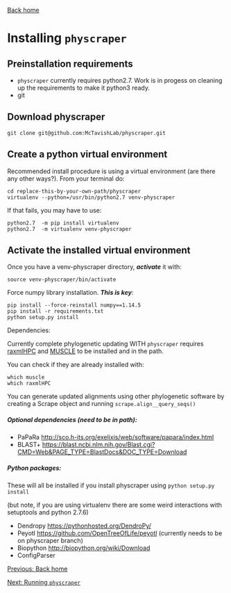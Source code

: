 [Back home](../README.md)


# Installing `physcraper`

## Preinstallation requirements

- `physcraper` currently requires python2.7.
Work is in progess on cleaning up the requirements to make it python3 ready.
- git

## Download physcraper 

```
git clone git@github.com:McTavishLab/physcraper.git
```

## Create a python virtual environment

Recommended install procedure is using a virtual environment (are there any other ways?). From your terminal do:

```
cd replace-this-by-your-own-path/physcraper
virtualenv --python=/usr/bin/python2.7 venv-physcraper
```

If that fails, you may have to use:

```
python2.7  -m pip install virtualenv
python2.7  -m virtualenv venv-physcraper
```

## Activate the installed virtual environment
Once you have a venv-physcraper directory, **_activate_** it with:

```
source venv-physcraper/bin/activate
```

Force numpy library installation. _**This is key**_:

```
pip install --force-reinstall numpy==1.14.5
pip install -r requirements.txt
python setup.py install
```

Dependencies:

Currently complete phylogenetic updating WITH `physcraper` requires
[raxmlHPC](http://sco.h-its.org/exelixis/web/software/raxml/index.html) and [MUSCLE](install-muscle.md) to be installed and in the path.

You can check if they are already installed with:

```
which muscle
which raxmlHPC
```

You can generate updated alignments using other phylogenetic software by creating a Scrape object and running `scrape.align__query_seqs()`

##### Optional dependencies (need to be in path): 

- PaPaRa http://sco.h-its.org/exelixis/web/software/papara/index.html 
- BLAST+ https://blast.ncbi.nlm.nih.gov/Blast.cgi?CMD=Web&PAGE_TYPE=BlastDocs&DOC_TYPE=Download

##### Python packages: 
These will all be installed if you install physcraper using `python setup.py install`

(but note, if you are using virtualenv there are some weird interactions with setuptools and python 2.7.6)

- Dendropy https://pythonhosted.org/DendroPy/ 
- Peyotl https://github.com/OpenTreeOfLife/peyotl (currently needs to be on physcraper branch)
- Biopython http://biopython.org/wiki/Download
- ConfigParser 

[Previous: Back home](../README.md)

[Next: Running  `physcraper`](running.md) 
